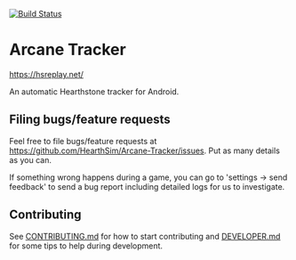 [![Build Status](https://travis-ci.org/HearthSim/Arcane-Tracker.svg?branch=master)](https://travis-ci.org/HearthSim/Arcane-Tracker)

# Arcane Tracker

https://hsreplay.net/

An automatic Hearthstone tracker for Android. 


## Filing bugs/feature requests 

Feel free to file bugs/feature requests at https://github.com/HearthSim/Arcane-Tracker/issues. Put as many details as you can. 

If something wrong happens during a game, you can go to 'settings -> send feedback' to send a bug report including detailed logs for us to investigate.

## Contributing

See [CONTRIBUTING.md](CONTRIBUTING.md) for how to start contributing and [DEVELOPER.md](DEVELOPER.md) for some tips to help during development.
